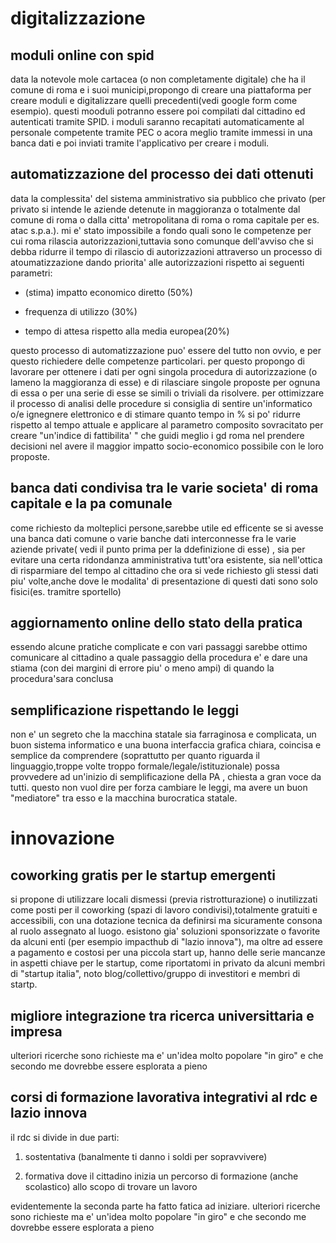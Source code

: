 # digitalizzazione 

## moduli online con spid

data la notevole mole cartacea (o non completamente digitale) che ha il comune di roma e i suoi municipi,propongo di creare una piattaforma per creare moduli e digitalizzare quelli precedenti(vedi google form come esempio).
questi mooduli potranno essere poi compilati dal cittadino ed autenticati tramite SPID.
i moduli saranno recapitati automaticamente al personale competente tramite PEC o acora meglio tramite immessi in una banca dati e poi inviati tramite l'applicativo per creare i moduli.

## automatizzazione del processo dei dati ottenuti
data la complessita' del sistema amministrativo sia pubblico che privato (per privato si intende le aziende detenute in maggioranza o totalmente dal comune di roma o dalla citta' metropolitana di roma o roma capitale per es. atac s.p.a.).
mi e' stato impossibile a fondo quali sono le competenze per cui roma rilascia autorizzazioni,tuttavia sono comunque dell'avviso che si debba ridurre il tempo di rilascio di autorizzazioni attraverso un processo di atoumatizzazione dando priorita' alle autorizzazioni rispetto ai seguenti parametri:

* (stima) impatto economico diretto (50%)

* frequenza di utilizzo (30%)

* tempo di attesa rispetto alla media europea(20%)

questo processo di automatizzazione puo' essere del tutto non ovvio, e per questo richiedere delle competenze particolari.
per questo propongo di lavorare per ottenere i dati per ogni singola procedura di autorizzazione (o lameno la maggioranza di esse) e di rilasciare singole proposte per ognuna di essa o per una serie di esse se simili o triviali da risolvere.
per ottimizzare il processo di analisi delle procedure si consiglia di sentire un'informatico o/e ignegnere elettronico e di stimare quanto tempo in % si po' ridurre rispetto al tempo attuale e applicare al parametro composito sovracitato per creare "un'indice di fattibilita' " che guidi meglio i gd roma nel prendere decisioni nel avere il maggior impatto socio-economico possibile con le loro proposte. 

## banca dati condivisa tra le varie societa' di roma capitale e la pa comunale

come richiesto da molteplici persone,sarebbe utile ed efficente se si avesse una banca dati comune o varie banche dati interconnesse fra le varie aziende private( vedi il punto prima per la ddefinizione di esse) , sia per evitare una certa ridondanza amministrativa tutt'ora esistente, sia nell'ottica di risparmiare del tempo al cittadino che ora si vede richiesto gli stessi dati piu' volte,anche dove le modalita' di presentazione di questi dati sono solo fisici(es. tramitre sportello)

## aggiornamento online dello stato della pratica

essendo alcune pratiche complicate e con vari passaggi sarebbe ottimo comunicare al cittadino a quale passaggio della procedura e' e dare una stiama (con dei margini di errore piu' o meno ampi) di quando la procedura'sara conclusa

## semplificazione rispettando le leggi 

non e' un segreto che la macchina statale sia farraginosa e complicata, un buon sistema informatico e una buona interfaccia grafica  chiara, coincisa e semplice da comprendere (soprattutto per quanto riguarda il linguaggio,troppe volte troppo formale/legale/istituzionale) possa provvedere ad un'inizio di semplificazione della PA , chiesta a gran voce da tutti. questo non vuol dire per forza cambiare le leggi, ma avere un buon "mediatore" tra esso e la macchina burocratica statale.

# innovazione

## coworking gratis per le startup emergenti 
si propone di utilizzare locali dismessi (previa ristrotturazione) o inutilizzati come posti per il coworking (spazi di lavoro condivisi),totalmente gratuiti e accessibili,
con una dotazione tecnica da definirsi ma sicuramente consona al ruolo assegnato al luogo.
esistono gia' soluzioni sponsorizzate o favorite da alcuni enti (per esempio impacthub di "lazio innova"), ma oltre ad essere a pagamento e costosi per una piccola start up,
hanno delle serie mancanze in aspetti chiave per le startup, come riportatomi in privato da alcuni membri di "startup italia", noto blog/collettivo/gruppo di investitori e membri di startp.


## migliore  integrazione tra ricerca universittaria e impresa 
ulteriori ricerche sono richieste ma e' un'idea molto popolare "in giro" e che secondo me dovrebbe essere esplorata a pieno


## corsi di formazione lavorativa integrativi al rdc e lazio innova 
il rdc si divide in due parti: 

1. sostentativa (banalmente ti danno i soldi per sopravvivere)

2. formativa dove il cittadino inizia un percorso di formazione (anche scolastico) allo scopo di trovare un lavoro 

evidentemente la seconda parte ha fatto fatica ad iniziare.
ulteriori ricerche sono richieste ma e' un'idea molto popolare "in giro" e che secondo me dovrebbe essere esplorata a pieno
